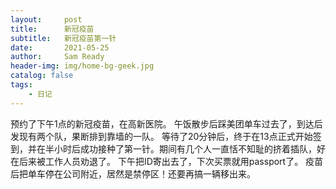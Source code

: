 ```yaml
---
layout:     post
title:      新冠疫苗
subtitle:   新冠疫苗第一针
date:       2021-05-25
author:     Sam Ready
header-img: img/home-bg-geek.jpg
catalog: false
tags:
    - 日记
---
```


预约了下午1点的新冠疫苗，在高新医院。
午饭散步后踩美团单车过去了，到达后发现有两个队，果断排到靠墙的一队。
等待了20分钟后，终于在13点正式开始签到，并在半小时后成功接种了第一针。期间有几个人一直恬不知耻的挤着插队，好在后来被工作人员劝退了。
下午把ID寄出去了，下次买票就用passport了。
疫苗后把单车停在公司附近，居然是禁停区！还要再搞一辆移出来。

